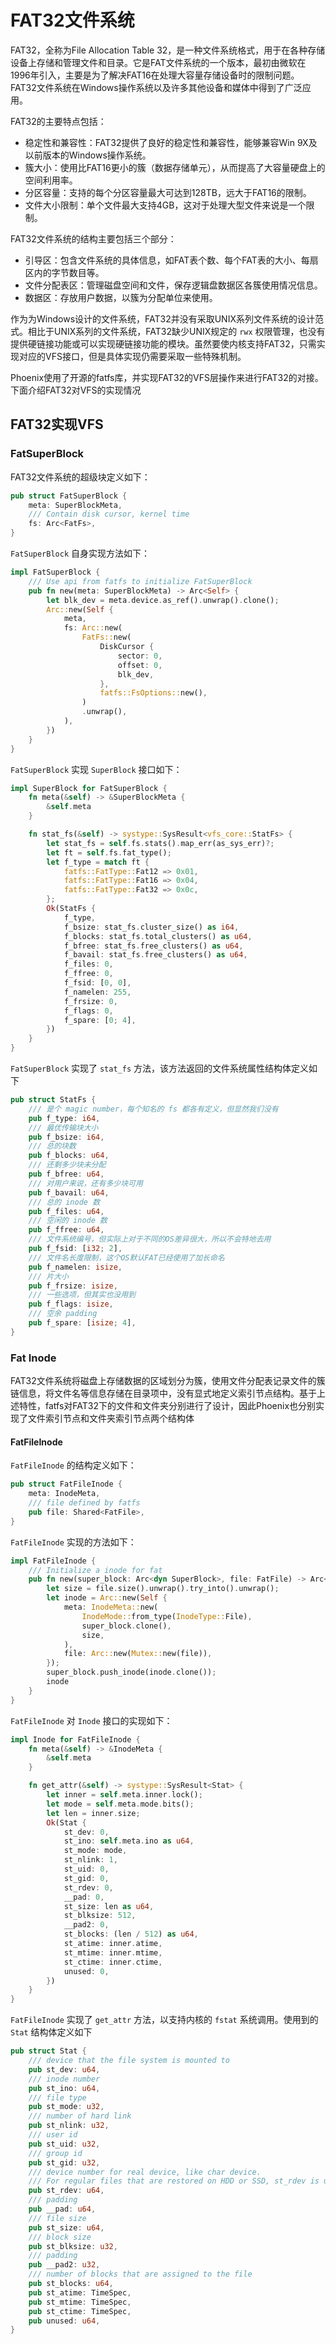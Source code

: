 # FAT32文件系统

FAT32，全称为File Allocation Table 32，是一种文件系统格式，用于在各种存储设备上存储和管理文件和目录。它是FAT文件系统的一个版本，最初由微软在1996年引入，主要是为了解决FAT16在处理大容量存储设备时的限制问题。FAT32文件系统在Windows操作系统以及许多其他设备和媒体中得到了广泛应用。

FAT32的主要特点包括：

- 稳定性和兼容性：FAT32提供了良好的稳定性和兼容性，能够兼容Win 9X及以前版本的Windows操作系统。
- 簇大小：使用比FAT16更小的簇（数据存储单元），从而提高了大容量硬盘上的空间利用率。
- 分区容量：支持的每个分区容量最大可达到128TB，远大于FAT16的限制。
- 文件大小限制：单个文件最大支持4GB，这对于处理大型文件来说是一个限制。

FAT32文件系统的结构主要包括三个部分：

- 引导区：包含文件系统的具体信息，如FAT表个数、每个FAT表的大小、每扇区内的字节数目等。
- 文件分配表区：管理磁盘空间和文件，保存逻辑盘数据区各簇使用情况信息。
- 数据区：存放用户数据，以簇为分配单位来使用。

作为为Windows设计的文件系统，FAT32并没有采取UNIX系列文件系统的设计范式。相比于UNIX系列的文件系统，FAT32缺少UNIX规定的 `rwx` 权限管理，也没有提供硬链接功能或可以实现硬链接功能的模块。虽然要使内核支持FAT32，只需实现对应的VFS接口，但是具体实现仍需要采取一些特殊机制。

Phoenix使用了开源的fatfs库，并实现FAT32的VFS层操作来进行FAT32的对接。下面介绍FAT32对VFS的实现情况

## FAT32实现VFS

### FatSuperBlock

FAT32文件系统的超级块定义如下：

```rust
pub struct FatSuperBlock {
    meta: SuperBlockMeta,
    /// Contain disk cursor, kernel time
    fs: Arc<FatFs>,
}
```

`FatSuperBlock` 自身实现方法如下：

```rust
impl FatSuperBlock {
    /// Use api from fatfs to initialize FatSuperBlock
    pub fn new(meta: SuperBlockMeta) -> Arc<Self> {
        let blk_dev = meta.device.as_ref().unwrap().clone();
        Arc::new(Self {
            meta,
            fs: Arc::new(
                FatFs::new(
                    DiskCursor {
                        sector: 0,
                        offset: 0,
                        blk_dev,
                    },
                    fatfs::FsOptions::new(),
                )
                .unwrap(),
            ),
        })
    }
}
```

`FatSuperBlock` 实现 `SuperBlock` 接口如下：

```rust
impl SuperBlock for FatSuperBlock {
    fn meta(&self) -> &SuperBlockMeta {
        &self.meta
    }

    fn stat_fs(&self) -> systype::SysResult<vfs_core::StatFs> {
        let stat_fs = self.fs.stats().map_err(as_sys_err)?;
        let ft = self.fs.fat_type();
        let f_type = match ft {
            fatfs::FatType::Fat12 => 0x01,
            fatfs::FatType::Fat16 => 0x04,
            fatfs::FatType::Fat32 => 0x0c,
        };
        Ok(StatFs {
            f_type,
            f_bsize: stat_fs.cluster_size() as i64,
            f_blocks: stat_fs.total_clusters() as u64,
            f_bfree: stat_fs.free_clusters() as u64,
            f_bavail: stat_fs.free_clusters() as u64,
            f_files: 0,
            f_ffree: 0,
            f_fsid: [0, 0],
            f_namelen: 255,
            f_frsize: 0,
            f_flags: 0,
            f_spare: [0; 4],
        })
    }
}
```

`FatSuperBlock` 实现了 `stat_fs` 方法，该方法返回的文件系统属性结构体定义如下

```rust
pub struct StatFs {
    /// 是个 magic number，每个知名的 fs 都各有定义，但显然我们没有
    pub f_type: i64,
    /// 最优传输块大小
    pub f_bsize: i64,
    /// 总的块数
    pub f_blocks: u64,
    /// 还剩多少块未分配
    pub f_bfree: u64,
    /// 对用户来说，还有多少块可用
    pub f_bavail: u64,
    /// 总的 inode 数
    pub f_files: u64,
    /// 空闲的 inode 数
    pub f_ffree: u64,
    /// 文件系统编号，但实际上对于不同的OS差异很大，所以不会特地去用
    pub f_fsid: [i32; 2],
    /// 文件名长度限制，这个OS默认FAT已经使用了加长命名
    pub f_namelen: isize,
    /// 片大小
    pub f_frsize: isize,
    /// 一些选项，但其实也没用到
    pub f_flags: isize,
    /// 空余 padding
    pub f_spare: [isize; 4],
}
```

### Fat Inode

FAT32文件系统将磁盘上存储数据的区域划分为簇，使用文件分配表记录文件的簇链信息，将文件名等信息存储在目录项中，没有显式地定义索引节点结构。基于上述特性，fatfs对FAT32下的文件和文件夹分别进行了设计，因此Phoenix也分别实现了文件索引节点和文件夹索引节点两个结构体

#### FatFileInode

`FatFileInode` 的结构定义如下：

```rust
pub struct FatFileInode {
    meta: InodeMeta,
    /// file defined by fatfs
    pub file: Shared<FatFile>,
}
```

`FatFileInode` 实现的方法如下：

```rust
impl FatFileInode {
    /// Initialize a inode for fat
    pub fn new(super_block: Arc<dyn SuperBlock>, file: FatFile) -> Arc<Self> {
        let size = file.size().unwrap().try_into().unwrap();
        let inode = Arc::new(Self {
            meta: InodeMeta::new(
                InodeMode::from_type(InodeType::File),
                super_block.clone(),
                size,
            ),
            file: Arc::new(Mutex::new(file)),
        });
        super_block.push_inode(inode.clone());
        inode
    }
}
```

`FatFileInode` 对 `Inode` 接口的实现如下：

```rust
impl Inode for FatFileInode {
    fn meta(&self) -> &InodeMeta {
        &self.meta
    }

    fn get_attr(&self) -> systype::SysResult<Stat> {
        let inner = self.meta.inner.lock();
        let mode = self.meta.mode.bits();
        let len = inner.size;
        Ok(Stat {
            st_dev: 0,
            st_ino: self.meta.ino as u64,
            st_mode: mode,
            st_nlink: 1,
            st_uid: 0,
            st_gid: 0,
            st_rdev: 0,
            __pad: 0,
            st_size: len as u64,
            st_blksize: 512,
            __pad2: 0,
            st_blocks: (len / 512) as u64,
            st_atime: inner.atime,
            st_mtime: inner.mtime,
            st_ctime: inner.ctime,
            unused: 0,
        })
    }
}
```

`FatFileInode` 实现了 `get_attr` 方法，以支持内核的 `fstat` 系统调用。使用到的 `Stat` 结构体定义如下

```rust
pub struct Stat {
    /// device that the file system is mounted to
    pub st_dev: u64,
    /// inode number
    pub st_ino: u64,
    /// file type
    pub st_mode: u32,
    /// number of hard link
    pub st_nlink: u32,
    /// user id
    pub st_uid: u32,
    /// group id
    pub st_gid: u32,
    /// device number for real device, like char device. 
    /// For regular files that are restored on HDD or SSD, st_rdev is usually defined as 0.
    pub st_rdev: u64,
    /// padding
    pub __pad: u64,
    /// file size
    pub st_size: u64,
    /// block size
    pub st_blksize: u32,
    /// padding
    pub __pad2: u32,
    /// number of blocks that are assigned to the file
    pub st_blocks: u64,
    pub st_atime: TimeSpec,
    pub st_mtime: TimeSpec,
    pub st_ctime: TimeSpec,
    pub unused: u64,
}
```
